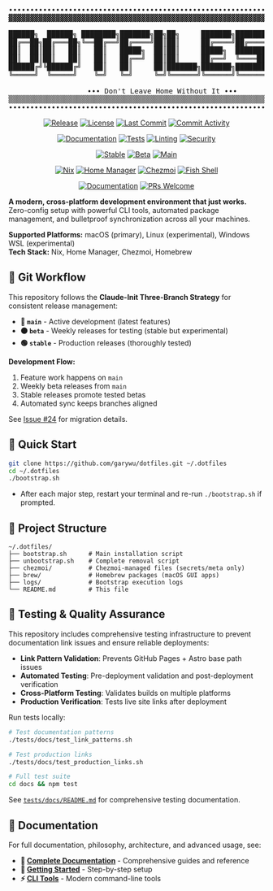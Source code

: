 <div align="center">

<pre>
∙∙∙∙∙∙∙∙∙∙∙∙∙∙∙∙∙∙∙∙∙∙∙∙∙∙∙∙∙∙∙∙∙∙∙∙∙∙∙∙∙∙∙∙∙∙∙∙∙∙∙∙∙∙∙∙∙∙∙∙∙∙∙∙∙∙∙∙∙∙
▓▓▓▓▓▓▓▓▓▓▓▓▓▓▓▓▓▓▓▓▓▓▓▓▓▓▓▓▓▓▓▓▓▓▓▓▓▓▓▓▓▓▓▓▓▓▓▓▓▓▓▓▓▓▓▓▓▓▓▓▓▓▓▓▓▓▓▓▓▓

██████╗  ██████╗ ████████╗███████╗██╗██╗     ███████╗███████╗
██╔══██╗██╔═══██╗╚══██╔══╝██╔════╝██║██║     ██╔════╝██╔════╝
██║  ██║██║   ██║   ██║   █████╗  ██║██║     █████╗  ███████╗
██║  ██║██║   ██║   ██║   ██╔══╝  ██║██║     ██╔══╝  ╚════██║
██████╔╝╚██████╔╝   ██║   ██║     ██║███████╗███████╗███████║
╚═════╝  ╚═════╝    ╚═╝   ╚═╝     ╚═╝╚══════╝╚══════╝╚══════╝

            ∙∙∙ Don't Leave Home Without It ∙∙∙
▒▒▒▒▒▒▒▒▒▒▒▒▒▒▒▒▒▒▒▒▒▒▒▒▒▒▒▒▒▒▒▒▒▒▒▒▒▒▒▒▒▒▒▒▒▒▒▒▒▒▒▒▒▒▒▒▒▒▒▒▒▒▒▒▒▒▒▒▒▒
∙∙∙∙∙∙∙∙∙∙∙∙∙∙∙∙∙∙∙∙∙∙∙∙∙∙∙∙∙∙∙∙∙∙∙∙∙∙∙∙∙∙∙∙∙∙∙∙∙∙∙∙∙∙∙∙∙∙∙∙∙∙∙∙∙∙∙∙∙∙
</pre>

</div>

<!-- Badges -->
<div align="center">

[![Release](https://img.shields.io/github/v/release/garywu/dotfiles?include_prereleases&sort=semver&display_name=tag&style=flat-square)](https://github.com/garywu/dotfiles/releases/latest)
[![License](https://img.shields.io/github/license/garywu/dotfiles?style=flat-square)](LICENSE)
[![Last Commit](https://img.shields.io/github/last-commit/garywu/dotfiles?style=flat-square)](https://github.com/garywu/dotfiles/commits/main)
[![Commit Activity](https://img.shields.io/github/commit-activity/w/garywu/dotfiles?style=flat-square)](https://github.com/garywu/dotfiles/graphs/commit-activity)

<!-- GitHub Actions Status -->
[![Documentation](https://img.shields.io/github/actions/workflow/status/garywu/dotfiles/deploy-docs.yml?branch=main&label=docs&style=flat-square)](https://github.com/garywu/dotfiles/actions/workflows/deploy-docs.yml)
[![Tests](https://img.shields.io/github/actions/workflow/status/garywu/dotfiles/test-docs.yml?branch=main&label=tests&style=flat-square)](https://github.com/garywu/dotfiles/actions/workflows/test-docs.yml)
[![Linting](https://img.shields.io/github/actions/workflow/status/garywu/dotfiles/lint.yml?branch=main&label=lint&style=flat-square)](https://github.com/garywu/dotfiles/actions/workflows/lint.yml)
[![Security](https://img.shields.io/github/actions/workflow/status/garywu/dotfiles/security.yml?branch=main&label=security&style=flat-square)](https://github.com/garywu/dotfiles/actions/workflows/security.yml)

<!-- Release Channels - Three-Branch Git Workflow -->
[![Stable](https://img.shields.io/badge/stable-production_releases-green?style=flat-square)](https://github.com/garywu/dotfiles/tree/stable)
[![Beta](https://img.shields.io/badge/beta-weekly_testing-orange?style=flat-square)](https://github.com/garywu/dotfiles/tree/beta)
[![Main](https://img.shields.io/badge/main-active_development-red?style=flat-square)](https://github.com/garywu/dotfiles/tree/main)

<!-- Technology Stack -->
[![Nix](https://img.shields.io/badge/Nix-5277C3?style=flat-square&logo=nixos&logoColor=white)](https://nixos.org/)
[![Home Manager](https://img.shields.io/badge/Home_Manager-48B9C7?style=flat-square)](https://github.com/nix-community/home-manager)
[![Chezmoi](https://img.shields.io/badge/Chezmoi-0078D4?style=flat-square)](https://www.chezmoi.io/)
[![Fish Shell](https://img.shields.io/badge/Fish-Shell-4AAE46?style=flat-square)](https://fishshell.com/)

<!-- Documentation -->
[![Documentation](https://img.shields.io/badge/docs-github_pages-blue?style=flat-square)](https://garywu.github.io/dotfiles)
[![PRs Welcome](https://img.shields.io/badge/PRs-welcome-brightgreen.svg?style=flat-square)](CONTRIBUTING.md)

</div>

**A modern, cross-platform development environment that just works.** Zero-config setup with powerful CLI tools, automated package management, and bulletproof synchronization across all your machines.

**Supported Platforms:** macOS (primary), Linux (experimental), Windows WSL (experimental)  
**Tech Stack:** Nix, Home Manager, Chezmoi, Homebrew

## 🔄 Git Workflow

This repository follows the **Claude-Init Three-Branch Strategy** for consistent release management:

- **🔴 `main`** - Active development (latest features)
- **🟠 `beta`** - Weekly releases for testing (stable but experimental)
- **🟢 `stable`** - Production releases (thoroughly tested)

**Development Flow:**
1. Feature work happens on `main`
2. Weekly beta releases from `main`
3. Stable releases promote tested betas
4. Automated sync keeps branches aligned

See [Issue #24](https://github.com/garywu/dotfiles/issues/24) for migration details.

## 🚀 Quick Start

```bash
git clone https://github.com/garywu/dotfiles.git ~/.dotfiles
cd ~/.dotfiles
./bootstrap.sh
```

- After each major step, restart your terminal and re-run `./bootstrap.sh` if prompted.

## 📁 Project Structure

```text
~/.dotfiles/
├── bootstrap.sh      # Main installation script
├── unbootstrap.sh    # Complete removal script
├── chezmoi/          # Chezmoi-managed files (secrets/meta only)
├── brew/             # Homebrew packages (macOS GUI apps)
├── logs/             # Bootstrap execution logs
└── README.md         # This file
```

## 🧪 Testing & Quality Assurance

This repository includes comprehensive testing infrastructure to prevent documentation link issues and ensure reliable deployments:

- **Link Pattern Validation**: Prevents GitHub Pages + Astro base path issues
- **Automated Testing**: Pre-deployment validation and post-deployment verification
- **Cross-Platform Testing**: Validates builds on multiple platforms
- **Production Verification**: Tests live site links after deployment

Run tests locally:

```bash
# Test documentation patterns
./tests/docs/test_link_patterns.sh

# Test production links
./tests/docs/test_production_links.sh

# Full test suite
cd docs && npm test
```

See [`tests/docs/README.md`](tests/docs/README.md) for comprehensive testing documentation.

## 📝 Documentation

For full documentation, philosophy, architecture, and advanced usage, see:

- **📘 [Complete Documentation](https://garywu.github.io/dotfiles/)** - Comprehensive guides and reference
- **🔧 [Getting Started](https://garywu.github.io/dotfiles/01-introduction/getting-started/)** - Step-by-step setup
- **⚡ [CLI Tools](https://garywu.github.io/dotfiles/03-cli-tools/modern-replacements/)** - Modern command-line tools
